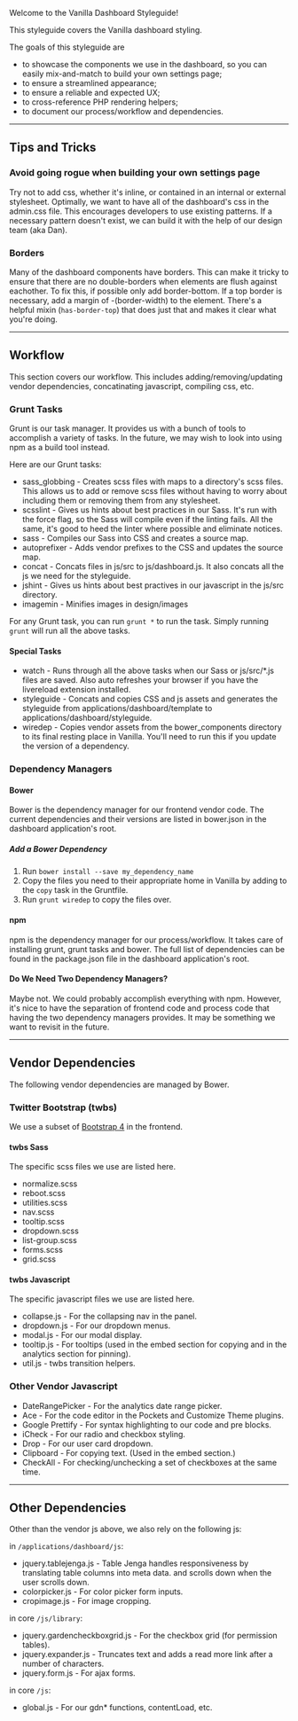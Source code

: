 Welcome to the Vanilla Dashboard Styleguide!

This styleguide covers the Vanilla dashboard styling.

The goals of this styleguide are

* to showcase the components we use in the dashboard, so you can easily mix-and-match to build your own settings page;
* to ensure a streamlined appearance;
* to ensure a reliable and expected UX;
* to cross-reference PHP rendering helpers;
* to document our process/workflow and dependencies.

---

## Tips and Tricks

### Avoid going rogue when building your own settings page

Try not to add css, whether it's inline, or contained in an internal or external stylesheet.
Optimally, we want to have all of the dashboard's css in the admin.css file.
This encourages developers to use existing patterns. If a necessary pattern doesn't exist,
we can build it with the help of our design team (aka Dan).

### Borders

Many of the dashboard components have borders. This can make it tricky to ensure that there are no double-borders
when elements are flush against eachother. To fix this, if possible only add border-bottom. If a top border is
necessary, add a margin of -(border-width) to the element. There's a helpful mixin (`has-border-top`) that does just
that and makes it clear what you're doing.

---

## Workflow

This section covers our workflow. This includes adding/removing/updating vendor dependencies, concatinating javascript,
compiling css, etc.

### Grunt Tasks

Grunt is our task manager. It provides us with a bunch of tools to accomplish a variety of tasks. In the future,
we may wish to look into using npm as a build tool instead.

Here are our Grunt tasks:

* sass_globbing - Creates scss files with maps to a directory's scss files. This allows us to add or remove scss files
  without having to worry about including them or removing them from any stylesheet.
* scsslint - Gives us hints about best practices in our Sass. It's run with the force flag, so the Sass will compile
  even if the linting fails. All the same, it's good to heed the linter where possible and eliminate notices.
* sass - Compiles our Sass into CSS and creates a source map.
* autoprefixer - Adds vendor prefixes to the CSS and updates the source map.
* concat - Concats files in js/src to js/dashboard.js. It also concats all the js we need for the styleguide.
* jshint - Gives us hints about best practives in our javascript in the js/src directory.
* imagemin - Minifies images in design/images

For any Grunt task, you can run `grunt *` to run the task. Simply running `grunt` will run all the above tasks.

#### Special Tasks

* watch - Runs through all the above tasks when our Sass or js/src/*.js files are saved. Also auto refreshes your browser
  if you have the livereload extension installed.
* styleguide - Concats and copies CSS and js assets and generates the styleguide from applications/dashboard/template
  to applications/dashboard/styleguide.
* wiredep - Copies vendor assets from the bower_components directory to its final resting place in Vanilla. You'll
  need to run this if you update the version of a dependency.

### Dependency Managers

#### Bower

Bower is the dependency manager for our frontend vendor code. The current dependencies and their versions are listed in
bower.json in the dashboard application's root.

##### Add a Bower Dependency

1. Run `bower install --save my_dependency_name`
2. Copy the files you need to their appropriate home in Vanilla by adding to the `copy` task in the Gruntfile.
3. Run `grunt wiredep` to copy the files over.

#### npm

npm is the dependency manager for our process/workflow. It takes care of installing grunt, grunt tasks and bower. The
full list of dependencies can be found in the package.json file in the dashboard application's root.

#### Do We Need Two Dependency Managers?

Maybe not. We could probably accomplish everything with npm. However, it's nice to have the separation of frontend
code and process code that having the two dependency managers provides. It may be something we want to revisit in the
future.

---

## Vendor Dependencies

The following vendor dependencies are managed by Bower.

### Twitter Bootstrap (twbs)

We use a subset of [Bootstrap 4](https://v4-alpha.getbootstrap.com/getting-started/introduction/) in the frontend.

#### twbs Sass

The specific scss files we use are listed here.

* normalize.scss
* reboot.scss
* utilities.scss
* nav.scss
* tooltip.scss
* dropdown.scss
* list-group.scss
* forms.scss
* grid.scss

#### twbs Javascript

The specific javascript files we use are listed here.

* collapse.js - For the collapsing nav in the panel.
* dropdown.js - For our dropdown menus.
* modal.js - For our modal display.
* tooltip.js - For tooltips (used in the embed section for copying and in the analytics section for pinning).
* util.js - twbs transition helpers.

### Other Vendor Javascript

* DateRangePicker - For the analytics date range picker.
* Ace - For the code editor in the Pockets and Customize Theme plugins.
* Google Prettify - For syntax highlighting to our code and pre blocks.
* iCheck - For our radio and checkbox styling.
* Drop - For our user card dropdown.
* Clipboard - For copying text. (Used in the embed section.)
* CheckAll - For checking/unchecking a set of checkboxes at the same time.

---

## Other Dependencies

Other than the vendor js above, we also rely on the following js:

in `/applications/dashboard/js`:

* jquery.tablejenga.js - Table Jenga handles responsiveness by translating table columns into meta data.
  and scrolls down when the user scrolls down.
* colorpicker.js - For color picker form inputs.
* cropimage.js - For image cropping.

in core `/js/library`:

* jquery.gardencheckboxgrid.js - For the checkbox grid (for permission tables).
* jquery.expander.js - Truncates text and adds a read more link after a number of characters.
* jquery.form.js - For ajax forms.

in core `/js`:

* global.js - For our gdn* functions, contentLoad, etc.

